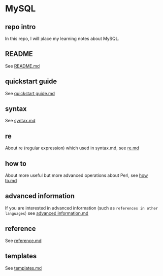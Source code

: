 # MySQL
## repo intro
In this repo, I will place my learning notes about MySQL.

## README
See [README.md](https://github.com/40843245/MySQL/blob/main/README.md)

## quickstart guide
See [quickstart guide.md](https://github.com/40843245/MySQL/blob/main/quickstart%20guide.md)

## syntax
See [syntax.md](https://github.com/40843245/MySQL/blob/main/syntax.md)

## re
About re (regular expression) which used in syntax.md, see [re.md](https://github.com/40843245/Perl/blob/main/re.md)

## how to
About more useful but more advanced operations about Perl, see [how to.md](https://github.com/40843245/Perl/blob/main/how%20to/how%20to.md)

## advanced information
If you are interested in advanced information (such as `references in other languages`) see [advanced information.md](https://github.com/40843245/Perl/blob/main/advanced%20information.md)

## reference
See [reference.md](https://github.com/40843245/Perl/blob/main/reference/reference.md)

## templates
See [templates.md](https://github.com/40843245/Perl/blob/main/templates.md)

